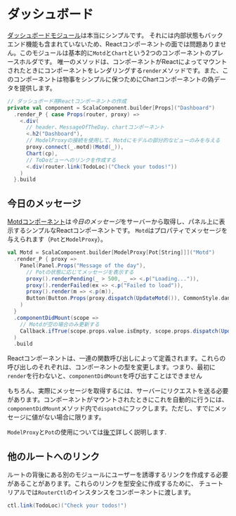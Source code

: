 # ダッシュボード

[ダッシュボードモジュール](https://github.com/ochrons/scalajs-spa-tutorial/tree/master/client/src/main/scala/spatutorial/client/modules/Dashboard.scala)は本当にシンプルです。
それには内部状態もバックエンド機能も含まれていないため、Reactコンポーネントの面では問題ありません。このモジュールは基本的に`Motd`と`Chart`という2つのコンポーネントのプレースホルダです。
唯一のメソッドは、コンポーネントがReactによってマウントされたときにコンポーネントをレンダリングする`render`メソッドです。また、このコンポーネントは物事をシンプルに保つためにChartコンポーネントの偽データを提供します。

```scala
// ダッシュボード用Reactコンポーネントの作成
private val component = ScalaComponent.builder[Props]("Dashboard")
  .render_P { case Props(router, proxy) =>
    <.div(
      // header、MessageOfTheDay、chartコンポーネント
      <.h2("Dashboard"),
      // ModelProxyの接続を使用して、Motdにモデルの部分的なビューのみを与える
      proxy.connect(_.motd)(Motd(_)),
      Chart(cp),
      // ToDoビューへのリンクを作成する
      <.div(router.link(TodoLoc)("Check your todos!"))
    )
  }.build
```

## 今日のメッセージ

[Motdコンポーネント](https://github.com/ochrons/scalajs-spa-tutorial/tree/master/client/src/main/scala/spatutorial/client/components/Motd.scala)は*今日のメッセージ*をサーバーから取得し、パネル上に表示するシンプルなReactコンポーネントです。
`Motd`はプロパティでメッセージを与えられます（`Pot`と`ModelProxy`）。
```scala
val Motd = ScalaComponent.builder[ModelProxy[Pot[String]]]("Motd")
  .render_P { proxy =>
    Panel(Panel.Props("Message of the day"),
      // Potの状態に応じてメッセージを表示する
      proxy().renderPending(_ > 500, _ => <.p("Loading...")),
      proxy().renderFailed(ex => <.p("Failed to load")),
      proxy().render(m => <.p(m)),
      Button(Button.Props(proxy.dispatch(UpdateMotd()), CommonStyle.danger), Icon.refresh, " Update")
    )
  }
  .componentDidMount(scope =>
    // Motdが空の場合のみ更新する
    Callback.ifTrue(scope.props.value.isEmpty, scope.props.dispatch(UpdateMotd()))
  )
  .build
```
Reactコンポーネントは、一連の関数呼び出しによって定義されます。これらの呼び出しのそれぞれは、コンポーネントの型を変更します。つまり、最初に`render`を行わないと、`componentDidMount`を呼び出すことはできません

もちろん、実際にメッセージを取得するには、サーバーにリクエストを送る必要があります。コンポーネントがマウントされたときにこれを自動的に行うには、`componentDidMount`メソッド内で`dispatch`にフックします。ただし、すでにメッセージに値がない場合に限ります。

`ModelProxy`と`Pot`の使用については[後で](todo-module-and-data-flow.md)詳しく説明します.

## 他のルートへのリンク

ルートの背後にある別のモジュールにユーザーを誘導するリンクを作成する必要があることがあります。これらのリンクを型安全に作成するために、
チュートリアルでは`RouterCtl`のインスタンスをコンポーネントに渡します。

```scala
ctl.link(TodoLoc)("Check your todos!")
```

